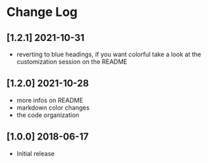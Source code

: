 # Change Log

## [1.2.1] 2021-10-31
- reverting to blue headings, if you want colorful take a look at the customization session on the README

## [1.2.0] 2021-10-28
- more infos on README
- markdown color changes
- the code organization


## [1.0.0] 2018-06-17
- Initial release
